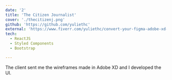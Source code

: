 ```yaml
---
date: '2'
title: 'The Citizen Journalist'
cover: './thecitizenj.png'
github: 'https://github.com/yuliethc'
external: 'https://www.fiverr.com/yuliethc/convert-your-figma-adobe-xd-or-sketch-wireframes-to-reactjs'
tech:
  - ReactJS
  - Styled Components
  - Bootstrap

---
```


The client sent me the wireframes made in Adobe XD and I developed the UI.
